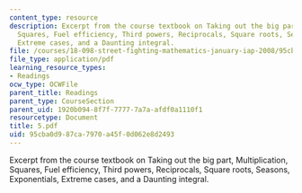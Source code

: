 ```yaml
---
content_type: resource
description: Excerpt from the course textbook on Taking out the big part, Multiplication,
  Squares, Fuel efficiency, Third powers, Reciprocals, Square roots, Seasons, Exponentials,
  Extreme cases, and a Daunting integral.
file: /courses/18-098-street-fighting-mathematics-january-iap-2008/95cba0d987ca7970a45f0d062e8d2493_5.pdf
file_type: application/pdf
learning_resource_types:
- Readings
ocw_type: OCWFile
parent_title: Readings
parent_type: CourseSection
parent_uid: 1920b094-8f7f-7777-7a7a-afdf0a1110f1
resourcetype: Document
title: 5.pdf
uid: 95cba0d9-87ca-7970-a45f-0d062e8d2493
---
```

Excerpt from the course textbook on Taking out the big part, Multiplication, Squares, Fuel efficiency, Third powers, Reciprocals, Square roots, Seasons, Exponentials, Extreme cases, and a Daunting integral.

